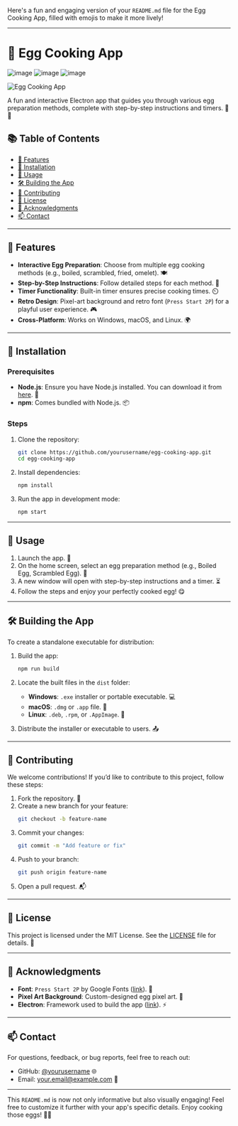 Here's a fun and engaging version of your `README.md` file for the Egg Cooking App, filled with emojis to make it more lively!

---

# 🥚 Egg Cooking App

![image](https://github.com/user-attachments/assets/1ed91497-35e1-45d1-ab09-a9cf40fa6bf6)
![image](https://github.com/user-attachments/assets/dac869f1-03cc-4f18-a829-441e0908a7fa)
![image](https://github.com/user-attachments/assets/16263d80-b539-4e00-88db-ca865165e44d)


![Egg Cooking App](./assets/icons/icon.png) <!-- Replace with your app's icon -->

A fun and interactive Electron app that guides you through various egg preparation methods, complete with step-by-step instructions and timers. 🍳✨

## 📚 Table of Contents

- [🌟 Features](#features)
- [🔧 Installation](#installation)
- [🚀 Usage](#usage)
- [🛠️ Building the App](#building-the-app)
- [🤝 Contributing](#contributing)
- [📜 License](#license)
- [🙏 Acknowledgments](#acknowledgments)
- [📫 Contact](#contact)

---

## 🌟 Features

- **Interactive Egg Preparation**: Choose from multiple egg cooking methods (e.g., boiled, scrambled, fried, omelet). 🍽️
- **Step-by-Step Instructions**: Follow detailed steps for each method. 📖
- **Timer Functionality**: Built-in timer ensures precise cooking times. ⏲️
- **Retro Design**: Pixel-art background and retro font (`Press Start 2P`) for a playful user experience. 🎮
- **Cross-Platform**: Works on Windows, macOS, and Linux. 🌍

---

## 🔧 Installation

### Prerequisites

- **Node.js**: Ensure you have Node.js installed. You can download it from [here](https://nodejs.org/). 🚀
- **npm**: Comes bundled with Node.js. 📦

### Steps

1. Clone the repository:
   ```bash
   git clone https://github.com/yourusername/egg-cooking-app.git
   cd egg-cooking-app
   ```

2. Install dependencies:
   ```bash
   npm install
   ```

3. Run the app in development mode:
   ```bash
   npm start
   ```

---

## 🚀 Usage

1. Launch the app. 🎉
2. On the home screen, select an egg preparation method (e.g., Boiled Egg, Scrambled Egg). 🍳
3. A new window will open with step-by-step instructions and a timer. ⏳
4. Follow the steps and enjoy your perfectly cooked egg! 😋

---

## 🛠️ Building the App

To create a standalone executable for distribution:

1. Build the app:
   ```bash
   npm run build
   ```

2. Locate the built files in the `dist` folder:
   - **Windows**: `.exe` installer or portable executable. 💻
   - **macOS**: `.dmg` or `.app` file. 🍏
   - **Linux**: `.deb`, `.rpm`, or `.AppImage`. 🐧

3. Distribute the installer or executable to users. 📤

---

## 🤝 Contributing

We welcome contributions! If you’d like to contribute to this project, follow these steps:

1. Fork the repository. 🍴
2. Create a new branch for your feature:
   ```bash
   git checkout -b feature-name
   ```
3. Commit your changes:
   ```bash
   git commit -m "Add feature or fix"
   ```
4. Push to your branch:
   ```bash
   git push origin feature-name
   ```
5. Open a pull request. 📬

---

## 📜 License

This project is licensed under the MIT License. See the [LICENSE](LICENSE) file for details. 📝

---

## 🙏 Acknowledgments

- **Font**: `Press Start 2P` by Google Fonts ([link](https://fonts.google.com/specimen/Press+Start+2P)). 🎨
- **Pixel Art Background**: Custom-designed egg pixel art. 🥚
- **Electron**: Framework used to build the app ([link](https://www.electronjs.org/)). ⚡

---

## 📫 Contact

For questions, feedback, or bug reports, feel free to reach out:

- GitHub: [@yourusername](https://github.com/yourusername) 🌐
- Email: your.email@example.com 📧

---

This `README.md` is now not only informative but also visually engaging! Feel free to customize it further with your app's specific details. Enjoy cooking those eggs! 🍳🥳
